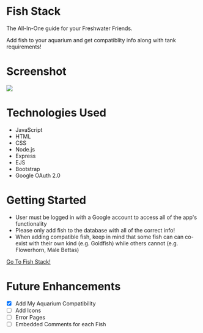 # Fish Stack

The All-In-One guide for your Freshwater Friends.

Add fish to your aquarium and get compatiblity info along with tank requirements!

# Screenshot

<img src="https://i.imgur.com/ca2oPyQ.jpg">

# Technologies Used

- JavaScript
- HTML
- CSS
- Node.js
- Express
- EJS
- Bootstrap
- Google OAuth 2.0


# Getting Started

- User must be logged in with a Google account to access all of the app's functionality
- Please only add fish to the database with all of the correct info!
- When adding compatible fish, keep in mind that some fish can can co-exist with their own kind (e.g. Goldfish) while others cannot (e.g. Flowerhorn, Male Bettas)

[Go To Fish Stack!](https://fish-stack.herokuapp)

# Future Enhancements

- [x] Add My Aquarium Compatibility
- [ ] Add Icons
- [ ] Error Pages
- [ ] Embedded Comments for each Fish
